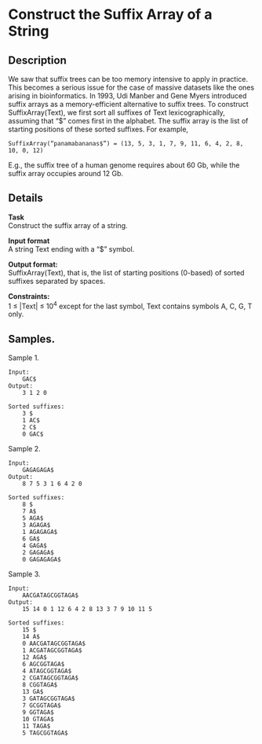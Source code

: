# Construct the Suffix Array of a String

## Description 
We saw that suffix trees can be too memory intensive to apply in practice. This becomes a serious issue for the case of massive datasets like the ones arising in bioinformatics. In 1993, Udi Manber and Gene Myers introduced suffix arrays as a memory-efficient alternative to suffix trees. To construct SuffixArray(Text), we first sort all suffixes of Text lexicographically, assuming that “$” comes first in the alphabet. The suffix array is the list of starting positions of these sorted suffixes. For example,

    SuffixArray(“panamabananas$”) = (13, 5, 3, 1, 7, 9, 11, 6, 4, 2, 8, 10, 0, 12)

E.g., the suffix tree of a human genome requires about 60 Gb, while the suffix array occupies around 12 Gb.


## Details
**Task**<br>
Construct the suffix array of a string.

**Input format**<br> 
A string Text ending with a “$” symbol.

**Output format:**<br> 
SuffixArray(Text), that is, the list of starting positions (0-based) of sorted suffixes separated by spaces.

**Constraints:**<br>
1 ≤ |Text| ≤ 10<sup>4</sup> except for the last symbol, Text contains symbols A, C, G, T only.


## Samples.
Sample 1.

    Input:
        GAC$
    Output:
        3 1 2 0
    
    Sorted suffixes:
        3 $
        1 AC$
        2 C$
        0 GAC$

Sample 2.

    Input:
        GAGAGAGA$
    Output:
        8 7 5 3 1 6 4 2 0
    
    Sorted suffixes:
        8 $
        7 A$
        5 AGA$
        3 AGAGA$
        1 AGAGAGA$
        6 GA$
        4 GAGA$
        2 GAGAGA$
        0 GAGAGAGA$

Sample 3.

    Input:
        AACGATAGCGGTAGA$
    Output:
        15 14 0 1 12 6 4 2 8 13 3 7 9 10 11 5
    
    Sorted suffixes:
        15 $
        14 A$
        0 AACGATAGCGGTAGA$
        1 ACGATAGCGGTAGA$
        12 AGA$
        6 AGCGGTAGA$
        4 ATAGCGGTAGA$
        2 CGATAGCGGTAGA$
        8 CGGTAGA$
        13 GA$
        3 GATAGCGGTAGA$
        7 GCGGTAGA$
        9 GGTAGA$
        10 GTAGA$
        11 TAGA$
        5 TAGCGGTAGA$
    